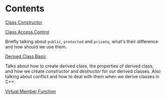 # Contents

[Class Constructor](./class_constructor.md)

[Class Access Control](./class_access_control.md)

Briefly talking about `public`, `protected` and `private`, what's their difference and how should we use them.

[Derived Class Basic](./derived_class.md)

Talks about how to create derived class, the properties of derived class, and how we create _constructor_ and _destructor_ for our derived classes. Also talking about conflict and how to deal with them when we derive classes in C++.

[Virtual Member Function](./virtual_function.md)
